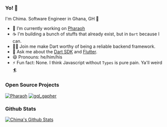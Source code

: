 ### Yo! 👋

I'm Chima. Software Engineer in Ghana, GH 🥘

- 🧱 I’m currently working on [Pharaoh](https://pub.dev/packages/pharaoh)
- ☕ I'm building a bunch of stuffs that already exist, but in `Dart` because I can.
- 🧑‍💻 Join me make Dart worthy of being a reliable backend framework.
- 💬 Ask me about the [Dart SDK](https://dart.dev) and [Flutter](https://flutter.dev).
- 😄 Pronouns: he/him/his
- ⚡ Fun fact: None. I think Javascript without `Types` is pure pain. Ya'll weird 🏄

### Open Source Projects

[![Pharaoh](https://github-readme-stats.vercel.app/api/pin/?username=codekeyz&repo=pharaoh)](https://github.com/codekeyz/pharaoh)
[![gql_gapher](https://github-readme-stats.vercel.app/api/pin/?username=codekeyz&repo=gql_gapher)](https://github.com/codekeyz/pharaoh)

### Github Stats

[![Chima's Github Stats](https://github-readme-stats.vercel.app/api?username=codekeyz&count_private=true&theme=default&show_icons=true)](https://github.com/codekeyz)
